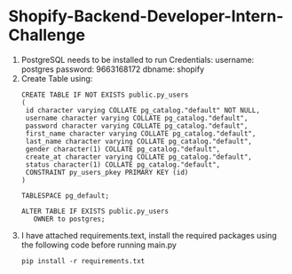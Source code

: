 # Shopify-Backend-Developer-Intern-Challenge
1. PostgreSQL needs to be installed to run
   Credentials: username: postgres
                password: 9663168172
                dbname: shopify
2. Create Table using: 
   ```
   CREATE TABLE IF NOT EXISTS public.py_users
   (
    id character varying COLLATE pg_catalog."default" NOT NULL,
    username character varying COLLATE pg_catalog."default",
    password character varying COLLATE pg_catalog."default",
    first_name character varying COLLATE pg_catalog."default",
    last_name character varying COLLATE pg_catalog."default",
    gender character(1) COLLATE pg_catalog."default",
    create_at character varying COLLATE pg_catalog."default",
    status character(1) COLLATE pg_catalog."default",
    CONSTRAINT py_users_pkey PRIMARY KEY (id)
   )

   TABLESPACE pg_default;

   ALTER TABLE IF EXISTS public.py_users
      OWNER to postgres;
   ```
4. I have attached requirements.text, install the required packages using the following code before running main.py
   ```
   pip install -r requirements.txt
   ```
